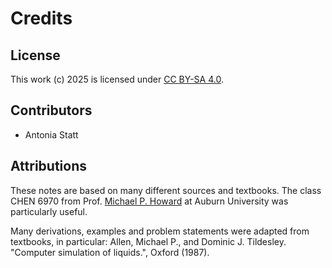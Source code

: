 # Credits

## License

This work (c) 2025 is licensed under
[CC BY-SA 4.0](https://creativecommons.org/licenses/by-sa/4.0/).

## Contributors

- Antonia Statt

## Attributions

These notes are based on many different sources and textbooks.
The class CHEN 6970 from Prof. [Michael P. Howard](https://www.eng.auburn.edu/directory/mph0043) at Auburn University was particularly useful.

Many derivations, examples and problem statements were adapted from textbooks, in particular: Allen, Michael P., and Dominic J. Tildesley. "Computer simulation of liquids.", Oxford (1987).
